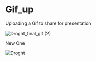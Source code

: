 # Gif_up
Uploading a Gif to share for presentation


![Droght_final_gif (2)](https://user-images.githubusercontent.com/87641321/126134662-777a39fe-77c2-4127-96fe-48ed452ed6c4.gif)

New One 


![Droght](https://user-images.githubusercontent.com/87641321/126485207-a6fa3198-714b-42cd-b50b-7a0be1780787.gif)

